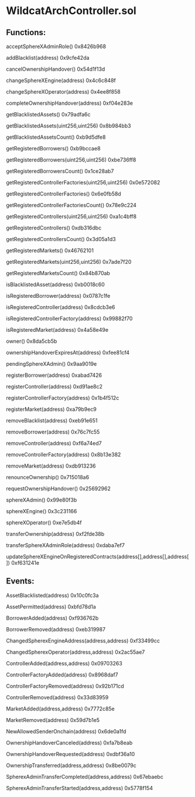 # WildcatArchController.sol

## Functions:

acceptSphereXAdminRole() 0x8426b968

addBlacklist(address) 0x9cfe42da

cancelOwnershipHandover() 0x54d1f13d

changeSphereXEngine(address) 0x4c6c848f

changeSphereXOperator(address) 0x4ee8f858

completeOwnershipHandover(address) 0xf04e283e

getBlacklistedAssets() 0x79adfa6c

getBlacklistedAssets(uint256,uint256) 0x8b984bb3

getBlacklistedAssetsCount() 0xb9d5dfe8

getRegisteredBorrowers() 0xb9bccae8

getRegisteredBorrowers(uint256,uint256) 0xbe736ff8

getRegisteredBorrowersCount() 0x1ce28ab7

getRegisteredControllerFactories(uint256,uint256) 0x0e572082

getRegisteredControllerFactories() 0x6e0fb58d

getRegisteredControllerFactoriesCount() 0x78e9c224

getRegisteredControllers(uint256,uint256) 0xa1c4bff8

getRegisteredControllers() 0xdb316dbc

getRegisteredControllersCount() 0x3d05a1d3

getRegisteredMarkets() 0x46762101

getRegisteredMarkets(uint256,uint256) 0x7ade7f20

getRegisteredMarketsCount() 0x84b870ab

isBlacklistedAsset(address) 0xb0018c60

isRegisteredBorrower(address) 0x0787c1fe

isRegisteredController(address) 0x8cdcb3e6

isRegisteredControllerFactory(address) 0x99882f70

isRegisteredMarket(address) 0x4a58e49e

owner() 0x8da5cb5b

ownershipHandoverExpiresAt(address) 0xfee81cf4

pendingSphereXAdmin() 0x9aa9019e

registerBorrower(address) 0xabad7426

registerController(address) 0xd91ae8c2

registerControllerFactory(address) 0x1b4f512c

registerMarket(address) 0xa79b9ec9

removeBlacklist(address) 0xeb91e651

removeBorrower(address) 0x76c7fc55

removeController(address) 0xf6a74ed7

removeControllerFactory(address) 0x8b13e382

removeMarket(address) 0xdb913236

renounceOwnership() 0x715018a6

requestOwnershipHandover() 0x25692962

sphereXAdmin() 0x99e80f3b

sphereXEngine() 0x3c231166

sphereXOperator() 0xe7e5db4f

transferOwnership(address) 0xf2fde38b

transferSphereXAdminRole(address) 0xdaba7ef7

updateSphereXEngineOnRegisteredContracts(address\[],address\[],address\[]) 0xf631241e

## Events:

AssetBlacklisted(address) 0x10c0fc3a

AssetPermitted(address) 0xbfd78d1a

BorrowerAdded(address) 0xf936762b

BorrowerRemoved(address) 0xeb319987

ChangedSpherexEngineAddress(address,address) 0xf33499cc

ChangedSpherexOperator(address,address) 0x2ac55ae7

ControllerAdded(address,address) 0x09703263

ControllerFactoryAdded(address) 0x8968daf7

ControllerFactoryRemoved(address) 0x92b171cd

ControllerRemoved(address) 0x33d83959

MarketAdded(address,address) 0x7772c85e

MarketRemoved(address) 0x59d7b1e5

NewAllowedSenderOnchain(address) 0x6de0a1fd

OwnershipHandoverCanceled(address) 0xfa7b8eab

OwnershipHandoverRequested(address) 0xdbf36a10

OwnershipTransferred(address,address) 0x8be0079c

SpherexAdminTransferCompleted(address,address) 0x67ebaebc

SpherexAdminTransferStarted(address,address) 0x5778f154
